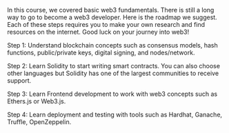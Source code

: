 In this course, we covered basic web3 fundamentals. There is still a long way to go to become a web3 developer. Here is the roadmap we suggest. Each of these steps requires you to make your own research and find resources on the internet. Good luck on your journey into web3!

Step 1: Understand blockchain concepts such as consensus models, hash functions, public/private keys, digital signing, and nodes/network.

Step 2: Learn Solidity to start writing smart contracts. You can also choose other languages but Solidity has one of the largest communities to receive support.

Step 3: Learn Frontend development to work with web3 concepts such as Ethers.js or Web3.js. 

Step 4: Learn deployment and testing with tools such as Hardhat, Ganache, Truffle, OpenZeppelin.
